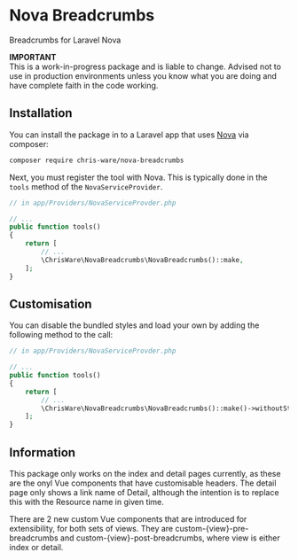 # Nova Breadcrumbs
Breadcrumbs for Laravel Nova

**IMPORTANT**  
This is a work-in-progress package and is liable to change. Advised not to use in production environments unless you know what you are doing and have complete faith in the code working.

 ## Installation

You can install the package in to a Laravel app that uses [Nova](https://nova.laravel.com) via composer:

```bash
composer require chris-ware/nova-breadcrumbs
```

Next, you must register the tool with Nova. This is typically done in the `tools` method of the `NovaServiceProvider`.

```php
// in app/Providers/NovaServiceProvder.php

// ...
public function tools()
{
    return [
        // ...
        \ChrisWare\NovaBreadcrumbs\NovaBreadcrumbs()::make,
    ];
}
```

## Customisation

You can disable the bundled styles and load your own by adding the following method to the call:

```php
// in app/Providers/NovaServiceProvder.php

// ...
public function tools()
{
    return [
        // ...
        \ChrisWare\NovaBreadcrumbs\NovaBreadcrumbs()::make()->withoutStyles(),
    ];
}
```
## Information

This package only works on the index and detail pages currently, as these are the onyl Vue components that have customisable headers. The detail page only shows a link name of Detail, although the intention is to replace this with the Resource name in given time.

There are 2 new custom Vue components that are introduced for extensibility, for both sets of views. They are custom-{view}-pre-breadcrumbs and custom-{view}-post-breadcrumbs, where view is either index or detail.
